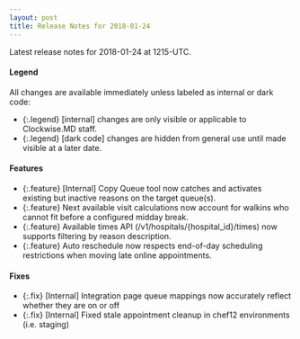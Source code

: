 ```yaml
---
layout: post
title: Release Notes for 2018-01-24
---
```


Latest release notes for 2018-01-24 at 1215-UTC.

<div class='legend' markdown='1'>

#### Legend

All changes are available immediately unless labeled as internal or dark code:

- {:.legend} [internal] changes are only visible or applicable to Clockwise.MD staff.
- {:.legend} [dark code] changes are hidden from general use until made visible at a later date.

</div>

<div class='features' markdown='1'>

#### Features

- {:.feature} [Internal] Copy Queue tool now catches and activates existing but inactive reasons on the target queue(s).
- {:.feature} Next available visit calculations now account for walkins who cannot fit before a configured midday break.
- {:.feature} Available times API (/v1/hospitals/{hospital_id}/times) now supports filtering by reason description.
- {:.feature} Auto reschedule now respects end-of-day scheduling restrictions when moving late online appointments.

</div>

<div class='fixes' markdown='1'>

#### Fixes

- {:.fix} [Internal] Integration page queue mappings now accurately reflect whether they are on or off
- {:.fix} [Internal] Fixed stale appointment cleanup in chef12 environments (i.e. staging)

</div>
